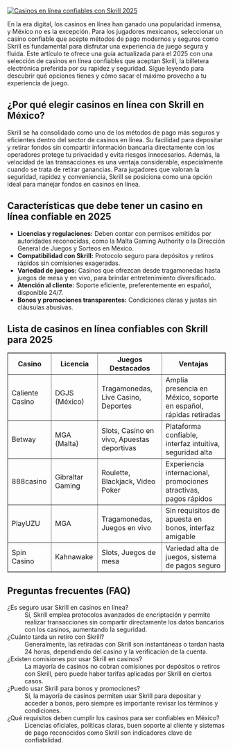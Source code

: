 [![Casinos en línea confiables con Skrill 2025](https://123-caf.pages.dev/gitsignup.png)](https://vrmoo.ru/Bt82HjjY)

<div>   <p>En la era digital, los casinos en línea han ganado una popularidad inmensa, y México no es la excepción. Para los jugadores mexicanos, seleccionar un casino confiable que acepte métodos de pago modernos y seguros como Skrill es fundamental para disfrutar una experiencia de juego segura y fluida. Este artículo te ofrece una guía actualizada para el 2025 con una selección de casinos en línea confiables que aceptan Skrill, la billetera electrónica preferida por su rapidez y seguridad. Sigue leyendo para descubrir qué opciones tienes y cómo sacar el máximo provecho a tu experiencia de juego.</p>  <h2>¿Por qué elegir casinos en línea con Skrill en México?</h2> <p>Skrill se ha consolidado como uno de los métodos de pago más seguros y eficientes dentro del sector de casinos en línea. Su facilidad para depositar y retirar fondos sin compartir información bancaria directamente con los operadores protege tu privacidad y evita riesgos innecesarios. Además, la velocidad de las transacciones es una ventaja considerable, especialmente cuando se trata de retirar ganancias. Para jugadores que valoran la seguridad, rapidez y conveniencia, Skrill se posiciona como una opción ideal para manejar fondos en casinos en línea.</p>  <h2>Características que debe tener un casino en línea confiable en 2025</h2> <ul>   <li><strong>Licencias y regulaciones:</strong> Deben contar con permisos emitidos por autoridades reconocidas, como la Malta Gaming Authority o la Dirección General de Juegos y Sorteos en México.</li>   <li><strong>Compatibilidad con Skrill:</strong> Protocolo seguro para depósitos y retiros rápidos sin comisiones exageradas.</li>   <li><strong>Variedad de juegos:</strong> Casinos que ofrezcan desde tragamonedas hasta juegos de mesa y en vivo, para brindar entretenimiento diversificado.</li>   <li><strong>Atención al cliente:</strong> Soporte eficiente, preferentemente en español, disponible 24/7.</li>   <li><strong>Bonos y promociones transparentes:</strong> Condiciones claras y justas sin cláusulas abusivas.</li> </ul>  <h2>Lista de casinos en línea confiables con Skrill para 2025</h2> <table border="1" cellspacing="0" cellpadding="5"> <thead> <tr> <th>Casino</th> <th>Licencia</th> <th>Juegos Destacados</th> <th>Ventajas</th> </tr> </thead> <tbody> <tr> <td>Caliente Casino</td> <td>DGJS (México)</td> <td>Tragamonedas, Live Casino, Deportes</td> <td>Amplia presencia en México, soporte en español, rápidas retiradas</td> </tr> <tr> <td>Betway</td> <td>MGA (Malta)</td> <td>Slots, Casino en vivo, Apuestas deportivas</td> <td>Plataforma confiable, interfaz intuitiva, seguridad alta</td> </tr> <tr> <td>888casino</td> <td>Gibraltar Gaming</td> <td>Roulette, Blackjack, Video Poker</td> <td>Experiencia internacional, promociones atractivas, pagos rápidos</td> </tr> <tr> <td>PlayUZU</td> <td>MGA</td> <td>Tragamonedas, Juegos en vivo</td> <td>Sin requisitos de apuesta en bonos, interfaz amigable</td> </tr> <tr> <td>Spin Casino</td> <td>Kahnawake</td> <td>Slots, Juegos de mesa</td> <td>Variedad alta de juegos, sistema de pagos seguro</td> </tr> </tbody> </table>  <h2>Preguntas frecuentes (FAQ)</h2> <dl> <dt>¿Es seguro usar Skrill en casinos en línea?</dt> <dd>Sí, Skrill emplea protocolos avanzados de encriptación y permite realizar transacciones sin compartir directamente los datos bancarios con los casinos, aumentando la seguridad.</dd>  <dt>¿Cuánto tarda un retiro con Skrill?</dt> <dd>Generalmente, las retiradas con Skrill son instantáneas o tardan hasta 24 horas, dependiendo del casino y la verificación de la cuenta.</dd>  <dt>¿Existen comisiones por usar Skrill en casinos?</dt> <dd>La mayoría de casinos no cobran comisiones por depósitos o retiros con Skrill, pero puede haber tarifas aplicadas por Skrill en ciertos casos.</dd>  <dt>¿Puedo usar Skrill para bonos y promociones?</dt> <dd>Sí, la mayoría de casinos permiten usar Skrill para depositar y acceder a bonos, pero siempre es importante revisar los términos y condiciones.</dd>  <dt>¿Qué requisitos deben cumplir los casinos para ser confiables en México?</dt> <dd>Licencias oficiales, políticas claras, buen soporte al cliente y sistemas de pago reconocidos como Skrill son indicadores clave de confiabilidad.</dd> </dl> </div>